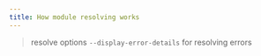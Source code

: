 ```yaml
---
title: How module resolving works
---
```

> resolve options
> `--display-error-details` for resolving errors
